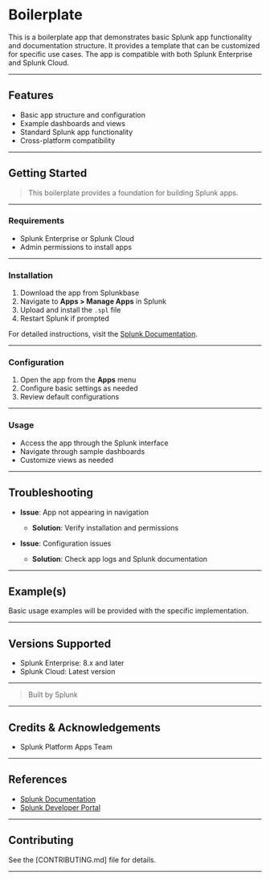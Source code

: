 # Boilerplate

This is a boilerplate app that demonstrates basic Splunk app functionality and documentation structure. It provides a template that can be customized for specific use cases. The app is compatible with both Splunk Enterprise and Splunk Cloud.

---

## Features
- Basic app structure and configuration
- Example dashboards and views
- Standard Splunk app functionality
- Cross-platform compatibility

---

## Getting Started
> This boilerplate provides a foundation for building Splunk apps.

---

### Requirements
- Splunk Enterprise or Splunk Cloud
- Admin permissions to install apps

---

### Installation
1. Download the app from Splunkbase
2. Navigate to **Apps > Manage Apps** in Splunk
3. Upload and install the `.spl` file
4. Restart Splunk if prompted

For detailed instructions, visit the [Splunk Documentation](https://docs.splunk.com/Documentation).

---

### Configuration
1. Open the app from the **Apps** menu
2. Configure basic settings as needed
3. Review default configurations

---

### Usage
- Access the app through the Splunk interface
- Navigate through sample dashboards
- Customize views as needed

---

## Troubleshooting
- **Issue**: App not appearing in navigation
  - **Solution**: Verify installation and permissions

- **Issue**: Configuration issues
  - **Solution**: Check app logs and Splunk documentation

---

## Example(s)
Basic usage examples will be provided with the specific implementation.

---

## Versions Supported
- Splunk Enterprise: 8.x and later
- Splunk Cloud: Latest version

---

> Built by Splunk

---

## Credits & Acknowledgements
- Splunk Platform Apps Team

---

## References
- [Splunk Documentation](https://docs.splunk.com)
- [Splunk Developer Portal](https://dev.splunk.com)

---

## Contributing
See the [CONTRIBUTING.md] file for details.

---

